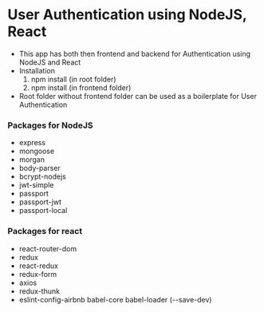 # User Authentication using  NodeJS, React
* This app has both then frontend and backend for Authentication using NodeJS and React
* Installation
  1. npm install (in root folder)
  2. npm install (in frontend folder)
* Root folder without frontend folder can be used as a boilerplate for User Authentication

### Packages for NodeJS
* express
* mongoose
* morgan
* body-parser
* bcrypt-nodejs
* jwt-simple
* passport
* passport-jwt
* passport-local

### Packages for react
* react-router-dom
* redux
* react-redux
* redux-form
* axios
* redux-thunk
* eslint-config-airbnb babel-core babel-loader (--save-dev)
